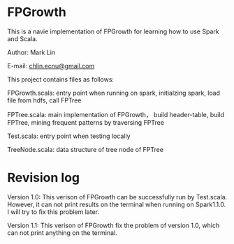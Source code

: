 FPGrowth
========

This is a navie implementation of FPGrowth for learning how to use Spark and Scala. 

Author: Mark Lin

E-mail: chlin.ecnu@gmail.com


This project contains files as follows:

FPGrowth.scala: entry point when running on spark, initialzing spark, load file from hdfs, call FPTree

FPTree.scala: main implementation of FPGrowth， build header-table, build FPTree, mining frequent patterns by traversing FPTree

Test.scala: entry point when testing locally

TreeNode.scala: data structure of tree node of FPTree


Revision log
========
Version 1.0:
This verison of FPGrowth can be successfully run by Test.scala. However, it can not print results on the terminal when running on Spark1.1.0. I will try to fix this problem later.

Version 1.1:
This verison of FPGrowth fix the problem of version 1.0, which can not print anything on the terminal.



